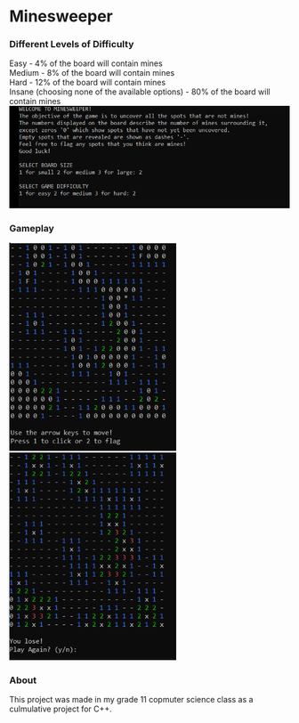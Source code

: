 # Minesweeper

### Different Levels of Difficulty ###  
Easy - 4% of the board will contain mines  
Medium - 8% of the board will contain mines  
Hard - 12% of the board will contain mines  
Insane (choosing none of the available options) - 80% of the board will contain mines  
<img src ="images/minesweeperTitle.PNG" width="600">

### Gameplay ###  
<img src ="images/gameplay.PNG" width="300"> <img src ="images/lose.PNG" width="300">

### About ###  
This project was made in my grade 11 copmuter science class as a culmulative project for C++.
